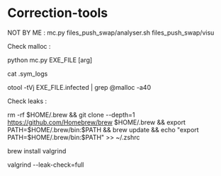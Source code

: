 # Correction-tools

NOT BY ME : mc.py
            files_push_swap/analyser.sh
            files_push_swap/visu


Check malloc :

python mc.py EXE_FILE [arg]

cat .sym_logs

otool -tVj EXE_FILE.infected | grep @malloc -a40


Check leaks :

rm -rf $HOME/.brew && git clone --depth=1 https://github.com/Homebrew/brew $HOME/.brew && export PATH=$HOME/.brew/bin:$PATH && brew update && echo "export PATH=$HOME/.brew/bin:$PATH" >> ~/.zshrc

brew install valgrind

valgrind  --leak-check=full
